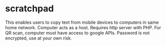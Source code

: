 # scratchpad
This enables users to copy text from mobile devices to computers in same home network.
Computer acts as a host. Requires http server with PHP. For QR scan, computer must have access to google APIs.
Password is not encrypted, use at your own risk.
